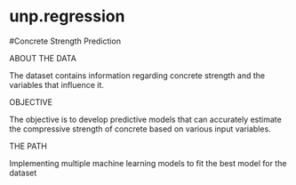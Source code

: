 # unp.regression
#Concrete Strength Prediction



ABOUT THE DATA

The dataset contains information
regarding concrete strength and the
variables that influence it.

OBJECTIVE

The objective  is to develop predictive
models that can accurately estimate the
compressive strength of concrete based
on various input variables. 

THE PATH

Implementing multiple machine learning
models to fit the best model for the
dataset

